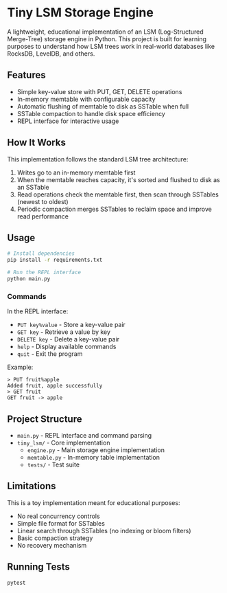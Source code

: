 # Tiny LSM Storage Engine

A lightweight, educational implementation of an LSM (Log-Structured Merge-Tree) storage engine in Python. This project is built for learning purposes to understand how LSM trees work in real-world databases like RocksDB, LevelDB, and others.

## Features

- Simple key-value store with PUT, GET, DELETE operations
- In-memory memtable with configurable capacity
- Automatic flushing of memtable to disk as SSTable when full
- SSTable compaction to handle disk space efficiency
- REPL interface for interactive usage

## How It Works

This implementation follows the standard LSM tree architecture:

1. Writes go to an in-memory memtable first
2. When the memtable reaches capacity, it's sorted and flushed to disk as an SSTable
3. Read operations check the memtable first, then scan through SSTables (newest to oldest)
4. Periodic compaction merges SSTables to reclaim space and improve read performance

## Usage

```bash
# Install dependencies
pip install -r requirements.txt

# Run the REPL interface
python main.py
```

### Commands

In the REPL interface:

- `PUT key%value` - Store a key-value pair
- `GET key` - Retrieve a value by key
- `DELETE key` - Delete a key-value pair
- `help` - Display available commands
- `quit` - Exit the program

Example:
```
> PUT fruit%apple
Added fruit, apple successfully
> GET fruit
GET fruit -> apple
```

## Project Structure

- `main.py` - REPL interface and command parsing
- `tiny_lsm/` - Core implementation
  - `engine.py` - Main storage engine implementation
  - `memtable.py` - In-memory table implementation
  - `tests/` - Test suite

## Limitations

This is a toy implementation meant for educational purposes:
- No real concurrency controls
- Simple file format for SSTables
- Linear search through SSTables (no indexing or bloom filters)
- Basic compaction strategy
- No recovery mechanism

## Running Tests

```bash
pytest
```